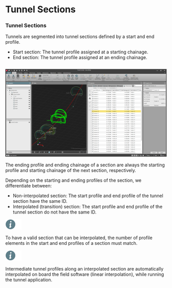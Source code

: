 # Tunnel Sections

### Tunnel Sections

Tunnels are segmented into tunnel sections defined by a start and end profile.

- Start section: The tunnel profile assigned at a starting chainage.
- End section: The tunnel profile assigned at an ending chainage.

|  |  |
| --- | --- |

![Image](graphics/00971457.jpg)

The ending profile and ending chainage of a section are always the starting profile and starting chainage of the next section, respectively.

Depending on the starting and ending profiles of the section, we differentiate between:

- Non-interpolated section: The start profile and end profile of the tunnel section have the same ID.
- Interpolated (transition) section: The start profile and end profile of the tunnel section do not have the same ID.

![Image](./data/icons/note.gif)

To have a valid section that can be interpolated, the number of profile elements in the start and end profiles of a section must match.

![Image](./data/icons/note.gif)

Intermediate tunnel profiles along an interpolated section are automatically interpolated on board the field software (linear interpolation), while running the tunnel application.

